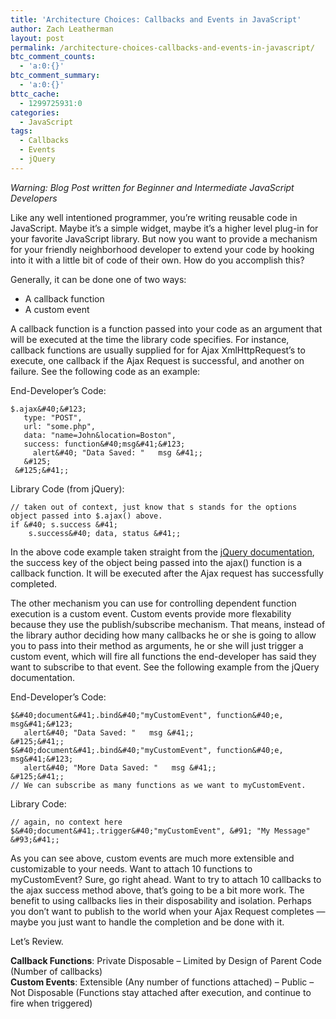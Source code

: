 ```yaml
---
title: 'Architecture Choices: Callbacks and Events in JavaScript'
author: Zach Leatherman
layout: post
permalink: /architecture-choices-callbacks-and-events-in-javascript/
btc_comment_counts:
  - 'a:0:{}'
btc_comment_summary:
  - 'a:0:{}'
bttc_cache:
  - 1299725931:0
categories:
  - JavaScript
tags:
  - Callbacks
  - Events
  - jQuery
---
```


*Warning: Blog Post written for Beginner and Intermediate JavaScript Developers*

Like any well intentioned programmer, you’re writing reusable code in JavaScript. Maybe it’s a simple widget, maybe it’s a higher level plug-in for your favorite JavaScript library. But now you want to provide a mechanism for your friendly neighborhood developer to extend your code by hooking into it with a little bit of code of their own. How do you accomplish this?

Generally, it can be done one of two ways:

*   A callback function
*   A custom event

A callback function is a function passed into your code as an argument that will be executed at the time the library code specifies. For instance, callback functions are usually supplied for for Ajax XmlHttpRequest’s to execute, one callback if the Ajax Request is successful, and another on failure. See the following code as an example:

End-Developer’s Code:

    $.ajax&#40;&#123;
       type: "POST",
       url: "some.php",
       data: "name=John&location=Boston",
       success: function&#40;msg&#41;&#123;
         alert&#40; "Data Saved: "   msg &#41;;
       &#125;
     &#125;&#41;;

Library Code (from jQuery):

    // taken out of context, just know that s stands for the options object passed into $.ajax() above.
    if &#40; s.success &#41;
    	s.success&#40; data, status &#41;;

In the above code example taken straight from the [jQuery documentation][1], the success key of the object being passed into the ajax() function is a callback function. It will be executed after the Ajax request has successfully completed.

 [1]: http://docs.jquery.com/Ajax/jQuery.ajax#options

The other mechanism you can use for controlling dependent function execution is a custom event. Custom events provide more flexability because they use the publish/subscribe mechanism. That means, instead of the library author deciding how many callbacks he or she is going to allow you to pass into their method as arguments, he or she will just trigger a custom event, which will fire all functions the end-developer has said they want to subscribe to that event. See the following example from the jQuery documentation.

End-Developer’s Code:

    $&#40;document&#41;.bind&#40;"myCustomEvent", function&#40;e, msg&#41;&#123;
       alert&#40; "Data Saved: "   msg &#41;;
    &#125;&#41;;
    $&#40;document&#41;.bind&#40;"myCustomEvent", function&#40;e, msg&#41;&#123;
       alert&#40; "More Data Saved: "   msg &#41;;
    &#125;&#41;;
    // We can subscribe as many functions as we want to myCustomEvent.

Library Code:

    // again, no context here
    $&#40;document&#41;.trigger&#40;"myCustomEvent", &#91; "My Message" &#93;&#41;;

As you can see above, custom events are much more extensible and customizable to your needs. Want to attach 10 functions to myCustomEvent? Sure, go right ahead. Want to try to attach 10 callbacks to the ajax success method above, that’s going to be a bit more work. The benefit to using callbacks lies in their disposability and isolation. Perhaps you don’t want to publish to the world when your Ajax Request completes — maybe you just want to handle the completion and be done with it.

Let’s Review.

**Callback Functions**: Private Disposable – Limited by Design of Parent Code (Number of callbacks)  
**Custom Events**: Extensible (Any number of functions attached) – Public – Not Disposable (Functions stay attached after execution, and continue to fire when triggered)